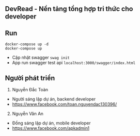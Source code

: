 ## DevRead - Nền tảng tổng hợp tri thức cho developer

## Run
```
docker-compose up -d
docker-compose up
```

- Cập nhật swagger ```swag init```
- App run swagger test api ```localhost:3000/swagger/index.html```

## Người phát triển
1. Nguyễn Đắc Toàn
- Người sáng lập dự án, backend developer
- https://www.facebook.com/toan.nguyendac130396/

2. Nguyễn Văn An
- Đồng sáng lập dự án, mobile developer
- https://www.facebook.com/apkadmin1
